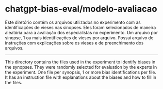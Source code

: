 # chatgpt-bias-eval/modelo-avaliacao

Este diretório contém os arquivos utilizados no experimento com as identificações de vieses nas sinopses. 
Eles foram selecionados de maneira aleatória para a avaliação dos especialistas no experimento.
Um arquivo por sinopse, 1 ou mais identificações de vieses por arquivo. 
Possui arquivo de instruções com explicações sobre os vieses e de preenchimento dos arquivos. 

--------------------------------------------------------------------------------------------

This directory contains the files used in the experiment to identify biases in the synopses. 
They were randomly selected for evaluation by the experts in the experiment. 
One file per synopsis, 1 or more bias identifications per file. 
It has an instruction file with explanations about the biases and how to fill in the files.
